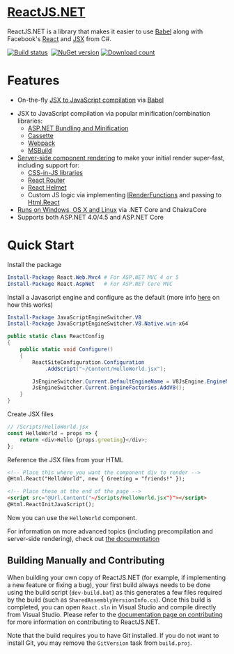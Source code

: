 # [ReactJS.NET](http://reactjs.net/)

ReactJS.NET is a library that makes it easier to use [Babel](http://babeljs.io/) along with Facebook's [React](http://facebook.github.io/react/) and [JSX](http://facebook.github.io/react/docs/jsx-in-depth.html) from C#.

[![Build status](https://img.shields.io/appveyor/ci/Daniel15/react-net/master.svg)](https://ci.appveyor.com/project/Daniel15/react-net/branch/master)&nbsp;
[![NuGet version](http://img.shields.io/nuget/v/React.Core.svg)](https://www.nuget.org/packages/React.Core/)
[![Download count](https://img.shields.io/nuget/dt/React.Core.svg)](https://www.nuget.org/packages/React.Core/)

# Features

- On-the-fly [JSX to JavaScript compilation](http://reactjs.net/getting-started/usage.html) via [Babel](http://babeljs.io/)

* JSX to JavaScript compilation via popular minification/combination
  libraries:
  - [ASP.NET Bundling and Minification](http://reactjs.net/bundling/weboptimizer.html)
  - [Cassette](http://reactjs.net/bundling/cassette.html)
  - [Webpack](http://reactjs.net/bundling/webpack.html)
  - [MSBuild](http://reactjs.net/bundling/msbuild.html)
* [Server-side component rendering](http://reactjs.net/features/server-side-rendering.html)
  to make your initial render super-fast, including support for:
  - [CSS-in-JS libraries](https://reactjs.net/features/css-in-js.html)
  - [React Router](https://reactjs.net/features/react-router.html)
  - [React Helmet](https://reactjs.net/features/react-helmet.html)
  - Custom JS logic via implementing [IRenderFunctions](https://github.com/reactjs/React.NET/blob/c93921f059bfe9419ad7094c184979da422a4477/src/React.Core/IRenderFunctions.cs) and passing to [Html.React](https://github.com/reactjs/React.NET/blob/c93921f059bfe9419ad7094c184979da422a4477/src/React.AspNet/HtmlHelperExtensions.cs#L71)
* [Runs on Windows, OS X and Linux](http://reactjs.net/getting-started/chakracore.html) via .NET Core and ChakraCore
* Supports both ASP.NET 4.0/4.5 and ASP.NET Core

# Quick Start

Install the package

```powershell
Install-Package React.Web.Mvc4 # For ASP.NET MVC 4 or 5
Install-Package React.AspNet   # For ASP.NET Core MVC
```

Install a Javascript engine and configure as the default (more info [here](https://reactjs.net/getting-started/aspnet.html) on how this works)

```powershell
Install-Package JavaScriptEngineSwitcher.V8
Install-Package JavaScriptEngineSwitcher.V8.Native.win-x64
```

```csharp
public static class ReactConfig
{
    public static void Configure()
    {
        ReactSiteConfiguration.Configuration
            .AddScript("~/Content/HelloWorld.jsx");

        JsEngineSwitcher.Current.DefaultEngineName = V8JsEngine.EngineName;
        JsEngineSwitcher.Current.EngineFactories.AddV8();
    }
}
```

Create JSX files

```javascript
// /Scripts/HelloWorld.jsx
const HelloWorld = props => {
	return <div>Hello {props.greeting}</div>;
};
```

Reference the JSX files from your HTML

```html
<!-- Place this where you want the component div to render -->
@Html.React("HelloWorld", new { Greeting = "friends!" });

<!-- Place these at the end of the page -->
<script src="@Url.Content("~/Scripts/HelloWorld.jsx")"></script>
@Html.ReactInitJavaScript();
```

Now you can use the `HelloWorld` component.

For information on more advanced topics (including precompilation and
server-side rendering), check out [the documentation](http://reactjs.net/docs)

## Building Manually and Contributing

When building your own copy of ReactJS.NET (for example, if implementing a new
feature or fixing a bug), your first build always needs to be done using the
build script (`dev-build.bat`) as this generates a few files required by the
build (such as `SharedAssemblyVersionInfo.cs`). Once this build is completed,
you can open `React.sln` in Visual Studio and compile directly from Visual
Studio. Please refer to the [documentation page on
contributing](http://reactjs.net/dev/contributing.html) for more information on
contributing to ReactJS.NET.

Note that the build requires you to have Git installed. If you do not want to
install Git, you may remove the `GitVersion` task from `build.proj`.
